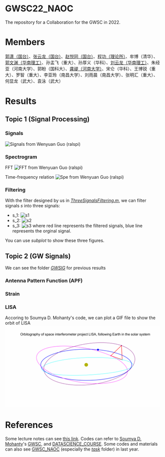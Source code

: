 # GWSC22_NAOC
The repository for a Collaboration for the GWSC in 2022.

# Members
[郭潇（国台）](https://github.com/guoxiaowhu)、[张云龙（国台）](https://github.com/zhangyunlong001)、[赵悦同（国台）](https://github.com/LeonsZhao)、[程功（理论所）](https://github.com/chenggongphy)、牟博（清华）、[郭文渊（华南理工）](https://github.com/ralspi)、孙孟飞（重大）、孙厚义（华科）、[刘云龙（华南理工）](https://github.com/CKeXue)、朱经亚（河南大学）、郭盼（国科大）、[龚禔（河南大学）](https://github.com/ttigong)、宋仑（华科）、王博锐（重大）、罗智（重大）、李亚玲（南昌大学）、刘雨晨（南昌大学）、张明汇（重大）、何显龙（武大）、袁泳（武大）

# Results
## Topic 1 (Signal Processing)
### Signals
![Signals](https://raw.githubusercontent.com/guoxiaowhu/GWSC22_NAOC/main/Ralspi/topic1/result/signal%20figure2.png)
from Wenyuan Guo (ralspi)
### Spectrogram
FFT
![FFT](https://raw.githubusercontent.com/guoxiaowhu/GWSC22_NAOC/main/Ralspi/topic1/result/spectrogram-fft2.png)
from Wenyuan Guo (ralspi)

Time-frequency relation
![Spe](https://raw.githubusercontent.com/guoxiaowhu/GWSC22_NAOC/main/Ralspi/topic1/result/spectrogram2.png)
from Wenyuan Guo (ralspi)

### Filtering 
With the filter designed by us in [_ThreeSignalsFiltering.m_](https://github.com/guoxiaowhu/GWSC_NAOC/blob/main/DSP/ThreeSignalsFiltering.m), we can filter signals _s_ into three signals:
- s_1: ![s1](https://raw.githubusercontent.com/guoxiaowhu/GWSC_NAOC/main/figs/s1.png)
- s_2: ![s2](https://raw.githubusercontent.com/guoxiaowhu/GWSC_NAOC/main/figs/s2.png)
- s_3: ![s3](https://raw.githubusercontent.com/guoxiaowhu/GWSC_NAOC/main/figs/s3.png)
where red line represents the filtered signals, blue line represents the orginal signal.

You can use _subplot_ to show these three figures.

## Topic 2 (GW Signals)
We can see the folder [_GWSIG_](https://github.com/guoxiaowhu/GWSC_NAOC/tree/main/GWSIG) for previous results
### Antenna Pattern Function (APF)
### Strain
### LISA
Accoring to Soumya D. Mohanty's code, we can plot a GIF file to show the orbit of LISA
![LISA orbit](https://raw.githubusercontent.com/guoxiaowhu/GWSC_NAOC/main/figs/LISA_orbitography.gif)


# References
Some lecture notes can see [this link](https://note.youdao.com/ynoteshare/index.html?id=ad50ed7fa5f67565dce3dfd9b68e0a00&type=note&_time=1644224870530). 
Codes can refer to [Soumya D. Mohanty](https://github.com/mohanty-sd)'s [GWSC](https://github.com/mohanty-sd/GWSC), and [DATASCIENCE_COURSE](https://github.com/mohanty-sd/DATASCIENCE_COURSE). Some codes and materials can also see [GWSC_NAOC](https://github.com/guoxiaowhu/GWSC_NAOC) (especially the [*task*](https://github.com/guoxiaowhu/GWSC_NAOC/tree/main/task) folder) in last year.
